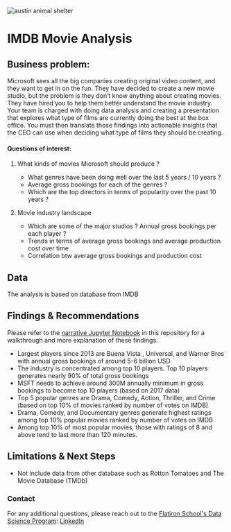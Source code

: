 ![austin animal shelter](https://lh3.googleusercontent.com/R5x56X7xOHZenDcDjP9q9qwWGg3iB7KKEz1KUMHbEurjDRXY4VLb3LBjOZ4u1_XiXzC-)

# IMDB Movie Analysis

## Business problem:

Microsoft sees all the big companies creating original video content, and they want to get in on the fun. They have decided to create a new movie studio, but the problem is they don’t know anything about creating movies. They have hired you to help them better understand the movie industry.
Your team is charged with doing data analysis and creating a presentation that explores what type of films are currently doing the best at the box office. You must then translate those findings into actionable insights that the CEO can use when deciding what type of films they should be creating.

#### Questions of interest:

1. What kinds of movies Microsoft should produce ?
   - What genres have been doing well over the last 5 years / 10 years ?
   - Average gross bookings for each of the genres ?  
   - Which are the top directors in terms of popularity over the past 10 years ?

2. Movie industry landscape
   - Which are some of the major studios ? Annual gross bookings per each player ?
   - Trends in terms of average gross bookings and average production cost over time 
   - Correlation btw average gross bookings and production cost  


## Data

The analysis is based on database from IMDB  


## Findings & Recommendations

Please refer to the [narrative Jupyter Notebook](./Mark_Movie_Analysis.ipynb) in this repository for a walkthrough and more explanation of these findings.

- Largest players since 2013 are Buena Vista , Universal, and Warner Bros with annual gross bookings of around 5-6 billion USD. 
- The industry is concentrated among top 10 players. Top 10 players generates nearly 90% of total gross bookings
- MSFT needs to achieve around 300M annually minimum in gross bookings to become top 10 players (based on 2017 data)
- Top 5 popular genres are Drama, Comedy, Action, Thriller, and Crime (based on top 10% of movies ranked by number of votes on IMDB)
- Drama, Comedy, and Documentary genres generate highest ratings among top 10% popular movies ranked by number of votes on IMDB
- Among top 10% of most popular movies, those with ratings of 8 and above tend to last more than 120 minutes. 


## Limitations & Next Steps

- Not include data from other database such as Rotton Tomatoes and The Movie Database (TMDb)

### Contact

For any additional questions, please reach out to the [Flatiron School's Data Science Program](https://flatironschool.com/career-courses/data-science-bootcamp): [LinkedIn](https://www.linkedin.com/school/the-flatiron-school/)

